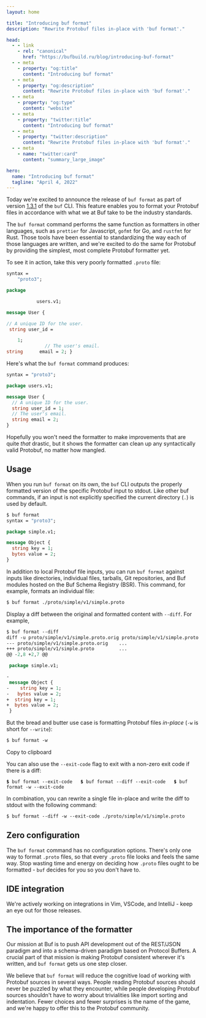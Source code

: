 ```yaml
---
layout: home

title: "Introducing buf format"
description: "Rewrite Protobuf files in-place with 'buf format'."

head:
  - - link
    - rel: "canonical"
      href: "https://bufbuild.ru/blog/introducing-buf-format"
  - - meta
    - property: "og:title"
      content: "Introducing buf format"
  - - meta
    - property: "og:description"
      content: "Rewrite Protobuf files in-place with 'buf format'."
  - - meta
    - property: "og:type"
      content: "website"
  - - meta
    - property: "twitter:title"
      content: "Introducing buf format"
  - - meta
    - property: "twitter:description"
      content: "Rewrite Protobuf files in-place with 'buf format'."
  - - meta
    - name: "twitter:card"
      content: "summary_large_image"

hero:
  name: "Introducing buf format"
  tagline: "April 4, 2022"
---
```


Today we're excited to announce the release of `buf format` as part of version [1.3.1](https://github.com/bufbuild/buf/releases/tag/v1.3.1) of the `buf` CLI. This feature enables you to format your Protobuf files in accordance with what we at Buf take to be the industry standards.

The `buf format` command performs the same function as formatters in other languages, such as `prettier` for Javascript, `gofmt` for Go, and `rustfmt` for Rust. Those tools have been essential to standardizing the way each of those languages are written, and we're excited to do the same for Protobuf by providing the simplest, most complete Protobuf formatter yet.

To see it in action, take this very poorly formatted `.proto` file:

```protobuf
syntax =
    "proto3";

package

           users.v1;

message User {

// A unique ID for the user.
 string user_id =

    1;
              // The user's email.
string      email = 2; }
```

Here's what the `buf format` command produces:

```protobuf
syntax = "proto3";

package users.v1;

message User {
  // A unique ID for the user.
  string user_id = 1;
  // The user's email.
  string email = 2;
}
```

Hopefully you won't need the formatter to make improvements that are quite _that_ drastic, but it shows the formatter can clean up any syntactically valid Protobuf, no matter how mangled.

## Usage

When you run `buf format` on its own, the `buf` CLI outputs the properly formatted version of the specific Protobuf input to stdout. Like other buf commands, if an input is not explicitly specified the current directory (`.`) is used by default.

```protobuf
$ buf format
syntax = "proto3";

package simple.v1;

message Object {
  string key = 1;
  bytes value = 2;
}
```

In addition to local Protobuf file inputs, you can run `buf format` against inputs like directories, individual files, tarballs, Git repositories, and Buf modules hosted on the Buf Schema Registry (BSR). This command, for example, formats an individual file:

```protobuf
$ buf format ./proto/simple/v1/simple.proto
```

Display a diff between the original and formatted content with `--diff`. For example,

```protobuf
$ buf format --diff
diff -u proto/simple/v1/simple.proto.orig proto/simple/v1/simple.proto
--- proto/simple/v1/simple.proto.orig    ...
+++ proto/simple/v1/simple.proto         ...
@@ -2,8 +2,7 @@

 package simple.v1;

-
 message Object {
-    string key = 1;
-   bytes value = 2;
+  string key = 1;
+  bytes value = 2;
 }
```

But the bread and butter use case is formatting Protobuf files _in-place_ (`-w` is short for `--write`):

```protobuf
$ buf format -w
```

Copy to clipboard

You can also use the `--exit-code` flag to exit with a non-zero exit code if there is a diff:

**`$`**`  buf format --exit-code    `**`$`**`  buf format --diff --exit-code    `**`$`**`  buf format -w --exit-code    `

In combination, you can rewrite a single file in-place and write the diff to stdout with the following command:

```protobuf
$ buf format --diff -w --exit-code ./proto/simple/v1/simple.proto
```

## Zero configuration

The `buf format` command has no configuration options. There's only one way to format `.proto` files, so that every `.proto` file looks and feels the same way. Stop wasting time and energy on deciding how `.proto` files ought to be formatted - `buf` decides for you so you don't have to.

## IDE integration

We're actively working on integrations in Vim, VSCode, and IntelliJ - keep an eye out for those releases.

## The importance of the formatter

Our mission at Buf is to push API development out of the REST/JSON paradigm and into a schema-driven paradigm based on Protocol Buffers. A crucial part of that mission is making Protobuf consistent wherever it's written, and `buf format` gets us one step closer.

We believe that `buf format` will reduce the cognitive load of working with Protobuf sources in several ways. People reading Protobuf sources should never be puzzled by what they encounter, while people developing Protobuf sources shouldn't have to worry about trivialities like import sorting and indentation. Fewer choices and fewer surprises is the name of the game, and we're happy to offer this to the Protobuf community.

‍
